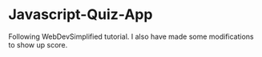 # Javascript-Quiz-App
Following WebDevSimplified tutorial. I also have made some modifications to show up score.
